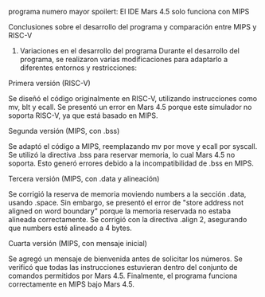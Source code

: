 programa numero mayor
spoilert: El IDE Mars 4.5 solo funciona con MIPS

Conclusiones sobre el desarrollo del programa y comparación entre MIPS y RISC-V
1. Variaciones en el desarrollo del programa
Durante el desarrollo del programa, se realizaron varias modificaciones para adaptarlo a diferentes entornos y restricciones:

Primera versión (RISC-V)

Se diseñó el código originalmente en RISC-V, utilizando instrucciones como mv, blt y ecall.
Se presentó un error en Mars 4.5 porque este simulador no soporta RISC-V, ya que está basado en MIPS.

Segunda versión (MIPS, con .bss)

Se adaptó el código a MIPS, reemplazando mv por move y ecall por syscall.
Se utilizó la directiva .bss para reservar memoria, lo cual Mars 4.5 no soporta.
Esto generó errores debido a la incompatibilidad de .bss en MIPS.

Tercera versión (MIPS, con .data y alineación)

Se corrigió la reserva de memoria moviendo numbers a la sección .data, usando .space.
Sin embargo, se presentó el error de "store address not aligned on word boundary" porque la memoria reservada no estaba alineada correctamente.
Se corrigió con la directiva .align 2, asegurando que numbers esté alineado a 4 bytes.

Cuarta versión (MIPS, con mensaje inicial)

Se agregó un mensaje de bienvenida antes de solicitar los números.
Se verificó que todas las instrucciones estuvieran dentro del conjunto de comandos permitidos por Mars 4.5.
Finalmente, el programa funciona correctamente en MIPS bajo Mars 4.5.
